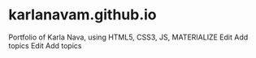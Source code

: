 # karlanavam.github.io
Portfolio of Karla Nava, using HTML5, CSS3, JS, MATERIALIZE Edit Add topics Edit Add topics

